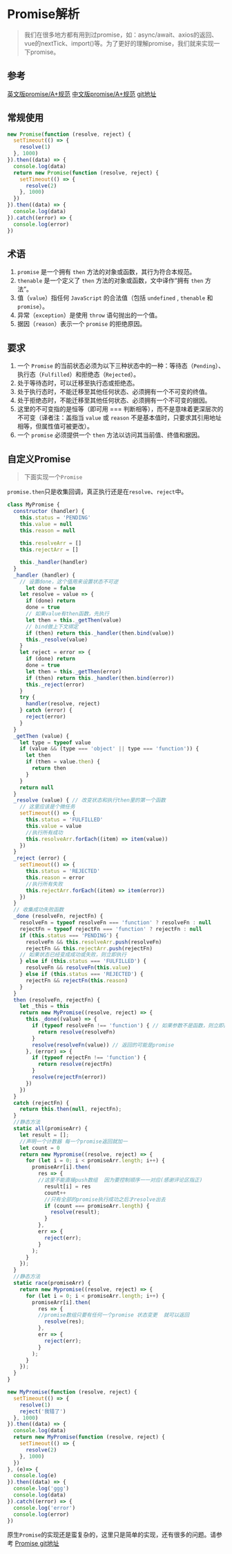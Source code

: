 # Promise解析
> 我们在很多地方都有用到过promise，如：async/await、axios的返回、vue的nextTick、import()等。为了更好的理解promise，我们就来实现一下promise。

## 参考
[英文版promise/A+规范](https://promisesaplus.com/)
[中文版promise/A+规范](http://www.ituring.com.cn/article/66566)
[git地址](https://github.com/then/promise)

## 常规使用
```js
new Promise(function (resolve, reject) {
  setTimeout(() => {
    resolve(1)
  }, 1000)
}).then((data) => {
  console.log(data)
  return new Promise(function (resolve, reject) {
    setTimeout(() => {
      resolve(2)
    }, 1000)
  })
}).then((data) => {
  console.log(data)
}).catch((error) => {
  console.log(error)
})

```

## 术语
1. `promise` 是一个拥有 `then` 方法的对象或函数，其行为符合本规范。
2. `thenable` 是一个定义了 `then` 方法的对象或函数，文中译作“拥有 `then` 方法”。
3. 值（`value`）指任何 `JavaScript` 的合法值（包括 `undefined` , `thenable` 和 `promise`）。
4. 异常（`exception`）是使用 `throw` 语句抛出的一个值。
5. 据因（`reason`）表示一个 `promise` 的拒绝原因。

## 要求
1. 一个 `Promise` 的当前状态必须为以下三种状态中的一种：等待态（`Pending`）、执行态（`Fulfilled`）和拒绝态（`Rejected`）。
2. 处于等待态时，可以迁移至执行态或拒绝态。
3. 处于执行态时，不能迁移至其他任何状态、必须拥有一个不可变的终值。
4. 处于拒绝态时，不能迁移至其他任何状态、必须拥有一个不可变的据因。
5. 这里的不可变指的是恒等（即可用 === 判断相等），而不是意味着更深层次的不可变（译者注：盖指当 `value` 或 `reason` 不是基本值时，只要求其引用地址相等，但属性值可被更改）。
6. 一个 `promise` 必须提供一个 `then` 方法以访问其当前值、终值和据因。

## 自定义Promise
> 下面实现一个`Promise`

`promise.then`只是收集回调，真正执行还是在`resolve`、`reject`中。

```js
class MyPromise {
  constructor (handler) {
    this.status = 'PENDING'
    this.value = null
    this.reason = null
    
    this.resolveArr = []
    this.rejectArr = []

    this._handler(handler)
  }
  _handler (handler) {
    // 设置done，这个值用来设置状态不可逆
	  let done = false
    let resolve = value => {
      if (done) return
      done = true
      // 如果value有then函数，先执行
      let then = this._getThen(value)
      // bind做上下文绑定
      if (then) return this._handler(then.bind(value))
      this._resolve(value)
    }
    let reject = error => {
      if (done) return
      done = true
      let then = this._getThen(error)
      if (then) return this._handler(then.bind(error))
      this._reject(error)
    }
    try {
      handler(resolve, reject)
    } catch (error) {
      reject(error)
    }
  }
  _getThen (value) {
    let type = typeof value
    if (value && (type === 'object' || type === 'function')) {
      let then
      if (then = value.then) {
        return then
      }
    }
    return null
  }
  _resolve (value) { // 改变状态和执行then里的第一个函数
    // 这里应该是个微任务
    setTimeout(() => {
      this.status = 'FULFILLED'
      this.value = value
      //执行所有成功
      this.resolveArr.forEach((item) => item(value))
    })
  }
  _reject (error) {
    setTimeout(() => {
      this.status = 'REJECTED'
      this.reason = error
      //执行所有失败
      this.rejectArr.forEach((item) => item(error))
    })
  }
  // 收集成功失败函数
  _done (resolveFn, rejectFn) {
    resolveFn = typeof resolveFn === 'function' ? resolveFn : null
    rejectFn = typeof rejectFn === 'function' ? rejectFn : null
    if (this.status === 'PENDING') {
      resolveFn && this.resolveArr.push(resolveFn)
      rejectFn && this.rejectArr.push(rejectFn)
    // 如果状态已经变成成功或失败，则立即执行
    } else if (this.status === 'FULFILLED') {
      resolveFn && resolveFn(this.value)
    } else if (this.status === 'REJECTED') {
      rejectFn && rejectFn(this.reason)
    }
  }
  then (resolveFn, rejectFn) {
    let _this = this
    return new MyPromise((resolve, reject) => {
      this._done((value) => {
        if (typeof resolveFn !== 'function') { // 如果参数不是函数，则立即执行resolve
          return resolve(resolveFn)
        }
        resolve(resolveFn(value)) // 返回的可能是promise
      }, (error) => {
        if (typeof rejectFn !== 'function') {
          return resolve(rejectFn)
        }
        resolve(rejectFn(error))
      })
    })
  }
  catch (rejectFn) {
    return this.then(null, rejectFn);
  }
  //静态方法
  static all(promiseArr) {
    let result = [];
    //声明一个计数器 每一个promise返回就加一
    let count = 0
    return new Mypromise((resolve, reject) => {
      for (let i = 0; i < promiseArr.length; i++) {
        promiseArr[i].then(
          res => {
          //这里不能直接push数组  因为要控制顺序一一对应(感谢评论区指正)
            result[i] = res
            count++
            //只有全部的promise执行成功之后才resolve出去
            if (count === promiseArr.length) {
              resolve(result);
            }
          },
          err => {
            reject(err);
          }
        );
      }
    });
  }
  //静态方法
  static race(promiseArr) {
    return new Mypromise((resolve, reject) => {
      for (let i = 0; i < promiseArr.length; i++) {
        promiseArr[i].then(
          res => {
          //promise数组只要有任何一个promise 状态变更  就可以返回
            resolve(res);
          },
          err => {
            reject(err);
          }
        );
      }
    });
  }
}

new MyPromise(function (resolve, reject) {
  setTimeout(() => {
    resolve(1)
    reject('我错了')
  }, 1000)
}).then((data) => {
  console.log(data)
  return new MyPromise(function (resolve, reject) {
    setTimeout(() => {
      resolve(2)
    }, 1000)
  })
}, (e)=> {
  console.log(e)
}).then((data) => {
  console.log('ggg')
  console.log(data)
}).catch((error) => {
  console.log('error')
  console.log(error)
})

```
原生`Promise`的实现还是蛮复杂的，这里只是简单的实现，还有很多的问题。请参考 [Promise git地址](https://github.com/then/promise)
